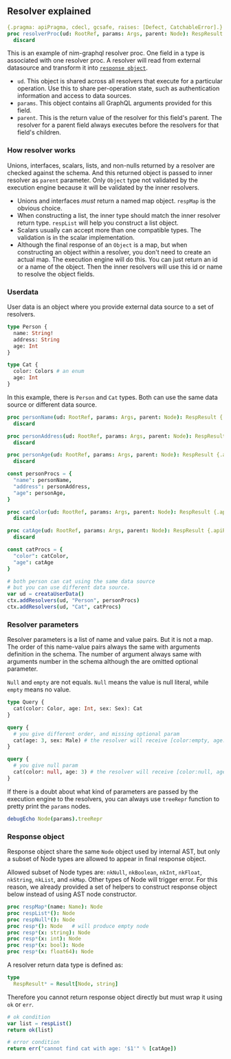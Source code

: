 ## Resolver explained

```Nim
{.pragma: apiPragma, cdecl, gcsafe, raises: [Defect, CatchableError].}
proc resolverProc(ud: RootRef, params: Args, parent: Node): RespResult {.apiPragma.} =
  discard
```

This is an example of nim-graphql resolver proc. One field in a type is associated with one resolver proc.
A resolver will read from external datasource and transform it into [`response object`](#response-object).

- `ud`. This object is shared across all resolvers that execute for a particular operation.
  Use this to share per-operation state, such as authentication information and access to data sources.
- `params`. This object contains all GraphQL arguments provided for this field.
- `parent`. This is the return value of the resolver for this field's parent.
  The resolver for a parent field always executes before the resolvers for that field's children.

### How resolver works

Unions, interfaces, scalars, lists, and non-nulls returned by a resolver are checked against the schema.
And this returned object is passed to inner resolver as `parent` parameter.
Only `Object` type not validated by the execution engine because it will be validated by the inner resolvers.

- Unions and interfaces *must* return a named map object. `respMap` is the obvious choice.
- When constructing a list, the inner type should match the inner resolver return type.
  `respList` will help you construct a list object.
- Scalars usually can accept more than one compatible types. The validation is in the scalar implementation.
- Although the final response of an `Object` is a map, but when constructing an object within a resolver,
  you don't need to create an actual map. The execution engine will do this.
  You can just return an id or a name of the object. Then the inner resolvers will use this id or name to resolve the object fields.


### Userdata

User data is an object where you provide external data source to a set of resolvers.

```graphql
type Person {
  name: String!
  address: String
  age: Int
}

type Cat {
  color: Colors # an enum
  age: Int
}
```

In this example, there is `Person` and `Cat` types. Both can use the same data source or different data source.

```Nim
proc personName(ud: RootRef, params: Args, parent: Node): RespResult {.apiPragma.} =
  discard

proc personAddress(ud: RootRef, params: Args, parent: Node): RespResult {.apiPragma.} =
  discard

proc personAge(ud: RootRef, params: Args, parent: Node): RespResult {.apiPragma.} =
  discard

const personProcs = {
  "name": personName,
  "address": personAddress,
  "age": personAge,
}

proc catColor(ud: RootRef, params: Args, parent: Node): RespResult {.apiPragma.} =
  discard

proc catAge(ud: RootRef, params: Args, parent: Node): RespResult {.apiPragma.} =
  discard

const catProcs = {
  "color": catColor,
  "age": catAge
}

# both person can cat using the same data source
# but you can use different data source.
var ud = creataUserData()
ctx.addResolvers(ud, "Person", personProcs)
ctx.addResolvers(ud, "Cat", catProcs)
```

### Resolver parameters

Resolver parameters is a list of name and value pairs. But it is not a map.
The order of this name-value pairs always the same with arguments definition in the schema.
The number of argument always same with arguments number in the schema although the are omitted optional parameter.

`Null` and `empty` are not equals. `Null` means the value is null literal, while `empty` means no value.

```graphql
type Query {
  cat(color: Color, age: Int, sex: Sex): Cat
}

query {
  # you give different order, and missing optional param
  cat(age: 3, sex: Male) # the resolver will receive [color:empty, age:3, sex:Male]
}

query {
  # you give null param
  cat(color: null, age: 3) # the resolver will receive [color:null, age:3, sex:empty]
}
```

If there is a doubt about what kind of parameters are passed by the execution engine to the resolvers,
you can always use `treeRepr` function to pretty print the `params` nodes.

```Nim
debugEcho Node(params).treeRepr
```

### Response object

Response object share the same `Node` object used by internal AST,
but only a subset of Node types are allowed to appear in final response object.

Allowed subset of Node types are: `nkNull`, `nkBoolean`, `nkInt`, `nkFloat`, `nkString`, `nkList`, and `nkMap`.
Other types of Node will trigger error. For this reason, we already provided a set of helpers to construct
response object below instead of using AST node constructor.

```Nim
proc respMap*(name: Name): Node
proc respList*(): Node
proc respNull*(): Node
proc resp*(): Node   # will produce empty node
proc resp*(x: string): Node
proc resp*(x: int): Node
proc resp*(x: bool): Node
proc resp*(x: float64): Node
```

A resolver return data type is defined as:

```Nim
type
  RespResult* = Result[Node, string]
```

Therefore you cannot return response object directly but must wrap it using `ok` or `err`.

```Nim
# ok condition
var list = respList()
return ok(list)

# error condition
return err("cannot find cat with age: '$1'" % [catAge])
```

